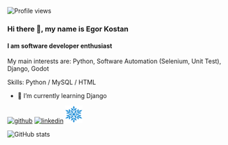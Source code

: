 ![Profile views](https://gpvc.arturio.dev/ikostan)  

### Hi there 👋, my name is Egor Kostan
#### I am software developer enthusiast

My main interests are: Python, Software Automation (Selenium, Unit Test), Django, Godot

Skills: Python / MySQL / HTML

- 🌱 I’m currently learning Django 


[<img src='https://cdn.jsdelivr.net/npm/simple-icons@3.0.1/icons/github.svg' alt='github' height='40'>](https://github.com/ikostan)  [<img src='https://cdn.jsdelivr.net/npm/simple-icons@3.0.1/icons/linkedin.svg' alt='linkedin' height='40'>](https://www.linkedin.com/in/egor-kostan/)  <a href='https://archiveprogram.github.com/'><img src='https://raw.githubusercontent.com/acervenky/animated-github-badges/master/assets/acbadge.gif' width='40' height='40'></a> 

![GitHub stats](https://github-readme-stats.vercel.app/api?username=ikostan&show_icons=true)  
